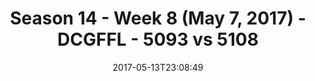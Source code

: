 ---
title: Season 14 - Week 8 (May 7, 2017) - DCGFFL - 5093 vs 5108
teams_score:
- team: 5093
  score: 33
- team: 5108
  score: 26
mvp: Tucker, Blaney
game-ball: Darwin Pham, Jack Jackson
sportsperson: ''
season: 14
week: 9
date: '2017-05-13T23:08:49'
pageid: season-14-week-9-5093-vs-5108
---